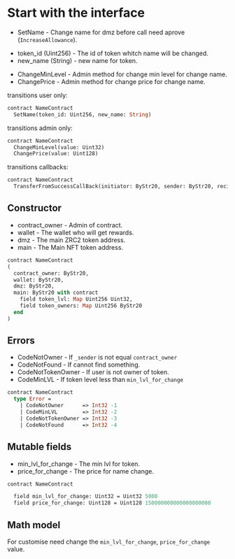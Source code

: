 # Start with the interface

 * SetName - Change name for dmz before call need aprove (`IncreaseAllowance`).
  - token_id (Uint256) - The id of token whitch name will be changed.
  - new_name (String) - new name for token.
 * ChangeMinLevel - Admin method for change min level for change name.
 * ChangePrice - Admin method for change price for change name.

transitions user only:
```Ocaml
contract NameContract
  SetName(token_id: Uint256, new_name: String)
```

transitions admin only:
```Ocaml
contract NameContract
  ChangeMinLevel(value: Uint32)
  ChangePrice(value: Uint128)
```

transitions callbacks:
```Ocaml
contract NameContract
  TransferFromSuccessCallBack(initiator: ByStr20, sender: ByStr20, recipient: ByStr20, amount: Uint128)
```

## Constructor

 * contract_owner - Admin of contract.
 * wallet - The wallet who will get rewards.
 * dmz - The main ZRC2 token address.
 * main - The Main NFT token address.

```Ocaml
contract NameContract
(
  contract_owner: ByStr20,
  wallet: ByStr20,
  dmz: ByStr20,
  main: ByStr20 with contract
    field token_lvl: Map Uint256 Uint32,
    field token_owners: Map Uint256 ByStr20
  end
)
```

## Errors

 * CodeNotOwner - If `_sender` is not equal `contract_owner`
 * CodeNotFound - If cannot find something.
 * CodeNotTokenOwner - If user is not owner of token.
 * CodeMinLVL - If token level less than `min_lvl_for_change`

```Ocaml
contract NameContract
  type Error =
    | CodeNotOwner      => Int32 -1
    | CodeMinLVL        => Int32 -2
    | CodeNotTokenOwner => Int32 -3
    | CodeNotFound      => Int32 -4
```

## Mutable fields

 * min_lvl_for_change - The min lvl for token.
 * price_for_change - The price for name change.

```Ocaml
contract NameContract

  field min_lvl_for_change: Uint32 = Uint32 5000
  field price_for_change: Uint128 = Uint128 150000000000000000000
```

## Math model

For customise need change the `min_lvl_for_change`, `price_for_change` value.
